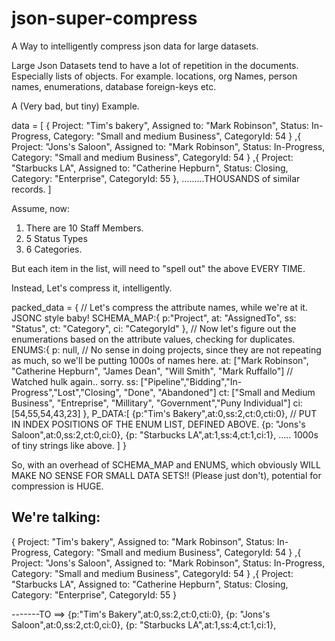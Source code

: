 # json-super-compress
A Way to intelligently compress json data for large datasets.

Large Json Datasets tend to have a lot of repetition in the documents. Especially lists of objects. 
For example. locations, org Names, person names, enumerations, database foreign-keys etc.

A (Very bad, but tiny) Example.

data = [
{
    Project: "Tim's bakery",
    Assigned to: "Mark Robinson",
    Status: In-Progress,
    Category: "Small and medium Business",
    CategoryId: 54
}
,{
    Project: "Jons's Saloon",
    Assigned to: "Mark Robinson",
    Status: In-Progress,
    Category: "Small and medium Business",
    CategoryId: 54
}
,{
    Project: "Starbucks LA",
    Assigned to: "Catherine Hepburn",
    Status: Closing,
    Category: "Enterprise",
    CategoryId: 55
},
.........THOUSANDS of similar records.
]

Assume, now:
1. There are 10 Staff Members.
2. 5 Status Types
3. 6 Categories.

But each item in the list, will need to "spell out" the above EVERY TIME.

Instead, Let's compress it, intelligently.

packed_data = 
{
   // Let's compress the attribute names, while we're at it. JSONC style baby!
   SCHEMA_MAP:{
      p:"Project",
      at: "AssignedTo",
      ss: "Status",
      ct: "Category",
      ci: "CategoryId"
   },
   // Now let's figure out the enumerations based on the attribute values, checking for duplicates.
   ENUMS:{
      p: null, // No sense in doing projects, since they are not repeating as much, so we'll be putting 1000s of names here. 
      at: ["Mark Robinson", "Catherine Hepburn", "James Dean", "Will Smith", "Mark Ruffallo"] // Watched hulk again.. sorry.
      ss: ["Pipeline","Bidding","In-Progress","Lost","Closing", "Done", "Abandoned"]
      ct: ["Small and Medium Business", "Entreprise", "Millitary", "Government","Puny Individual"]
      ci: [54,55,54,43,23] 
   },
   P_DATA:[
     {p:"Tim's Bakery",at:0,ss:2,ct:0,cti:0}, // PUT IN INDEX POSITIONS OF THE ENUM LIST, DEFINED ABOVE.
     {p: "Jons's Saloon",at:0,ss:2,ct:0,ci:0},
     {p: "Starbucks LA",at:1,ss:4,ct:1,ci:1},
     ..... 1000s of tiny strings like above.
   ]
}

So, with an overhead of SCHEMA_MAP and ENUMS, 
which obviously WILL MAKE NO SENSE FOR SMALL DATA SETS!! (Please just don't),
potential for compression is HUGE.

We're talking:
----------------------

{
    Project: "Tim's bakery",
    Assigned to: "Mark Robinson",
    Status: In-Progress,
    Category: "Small and medium Business",
    CategoryId: 54
}
,{
    Project: "Jons's Saloon",
    Assigned to: "Mark Robinson",
    Status: In-Progress,
    Category: "Small and medium Business",
    CategoryId: 54
}
,{
    Project: "Starbucks LA",
    Assigned to: "Catherine Hepburn",
    Status: Closing,
    Category: "Enterprise",
    CategoryId: 55
}

-------TO ==> 
{p:"Tim's Bakery",at:0,ss:2,ct:0,cti:0},
{p: "Jons's Saloon",at:0,ss:2,ct:0,ci:0},
{p: "Starbucks LA",at:1,ss:4,ct:1,ci:1},












